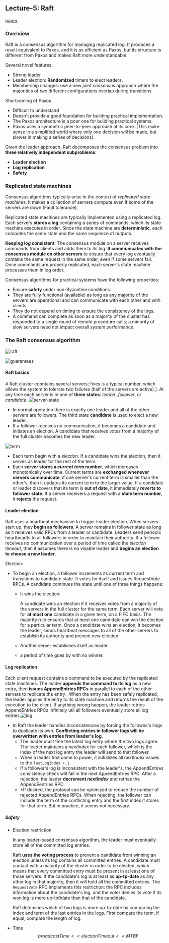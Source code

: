 ## Lecture-5: Raft

[paper](https://pdos.csail.mit.edu/6.824/papers/raft-extended.pdf)

### Overview

Raft is a consensus algorithm for managing replicated log. It produces a result equivalent to Paxos, and it is as efficient as Paxos, but its structure is different from Paxos and makes Raft more understandable.

Several novel features:

- Strong leader
- Leader election: **Randomized** timers to elect leaders.
- Membership changes: use a new *joint consensus* approach where the majorities of two different configurations overlap during transitions.

Shortcoming of Paxos

- Difficult to understand
- Doesn't provide a good foundation for building practical implementation.
- The Paxos architecture is a poor one for building practical systems.
- Paxos uses a symmetric peer-to-peer approach at its core. (This make sense in a simplified world where only one decision will be made, but slower in making a series of decisions).

Given the leader approach, Raft decomposes the consensus problem into **three relatively independent subproblems**:

- **Leader election**
- **Log replication**
- **Safety**

### Replicated state machines

Consensus algorithms typically arise in the context of *replicated state machine*s. It makes a collection of servers compute even if some of the servers are down (Fault tolerance).

Replicated state machines are typically implemented using a replicated log. Each servers **stores a log** containing a series of commands, which its state machine executes in order. Since the state machine are **deterministic**, each computes the same state and the same sequence of outputs.

**Keeping log consistent**: The consensus module on a server receives commands from clients and adds them to its log. **It communicates with the consensus module on other servers** to ensure that every log eventually contains the same request in the same order, even if some servers fail. Once commands are properly replicated, each server's state machine processes them in log order.

Consensus algorithms for practical systems have the following properties:

- Ensure **safety** under non-Byzantine conditions.
- They are fully functional (available) as long as any majority of the servers are operational and can communicate with each other and with clients.
- They do not depend on timing to ensure the consistency of the logs.
- A command can complete as soon as a majority of the cluster has responded to a single round of remote procedure calls; a minority of slow servers need not impact overall system performance.

### The Raft consensus algorithm

![raft](./image/raft.png)

![guarantees](./image/guarantees.png)

#### Raft basics

A Raft cluster conntains several servers; fives is a typical number, which allows the system to tolerate two failures (half of the servers are active).]. At any time each server is in one of **three states**: *leader*, *follower*, or *candidate*. ![server-state](./image/server-state.png)

- In normal operation there is exactly one leader and all of the other servers are followers. The third state **candidate** is used to elect a new leader.
- If a follower receives no communication, it becomes a candidate and initiates an election. A candidate that receives votes from a majority of the full cluster becomes the new leader.

![term](./image/term.png)

- Each term begin with a *election*. If a candidate wins the election, then it serves as leader for the rest of the term.
- Each **server stores a *current term* number**, which increases monotonically over time. Current terms are **exchanged whenever servers communicate**; if one server's current term is smaller than the other's, then it updates its current term to the larger value. If a candidate or leader discovers that its term is **out of date**, it immediately **reverts to follower state**. If a server receivers a request with a **stale term number**, it **rejects** the request.

#### Leader election

Raft uses a heartbeat mechanism to trigger leader election. When servers start up, they **begin as followers**. A server remains in follower state as long as it receives valid RPCs from a leader or candidate. Leaders send periodic heartbeadts to all followers in order to maintain their authority. If a follower receives no communication over a period of time called the *election timeout*, then it assumes there is no visable leader and **begins an election to choose a new leader**.

Election:

- To begin an election, a follower increments its current term and transitions to candidate state. It votes for itself and issues RequestVote RPCs. A candidate continues the state until one of three things happens:

  - It wins the election:

    A candidate wins an election if it receives votes from a majority of the servers in the full cluster for the same term. Each server will vote for **at most one** candidate in a given term, on a FIFO basis. The majority rule ensures that at most one candidate can win the election for a particular term. Once a candidate wins an election, it becomes the leader, sends heartbeat messages to all of the other servers to establish its authority and prevent new election.

  - Another server establishes itself as leader
  - a period of time goes by with no winner.

#### Log replication

Each client request contains a command to be executed by the replicated state machines. The leader **appends the command to its log** as a new entry, then **issues AppendEntries RPCs** in parallel to each of the other servers to replicate the entry . When the entry has been safely replicated, the leader applies the entry to its state machine and returns the result of the execution to the client. If anything wrong happen, the leader retries AppendEntries RPCs infinitely util all followers eventually store all log entries.![log](/Users/ferriem/Desktop/ferriem/6.5840/md/image/log.png)

- In Raft the leader handles inconsistencies by forcing the followes's llogs to duplicate its own. **Conflicting entries in follower logs will be overwritten with entries from leader's log**.
  - The leader must fine the latest log entry where the two logs agree. The leader maintains a *nextIndex* for each follower, which is the index of the next log entry the leader will send to that follower.
  - When a leader first come to power, it initializes all nextIndex values to the `lastLogIndex + 1`. 
  - If a follower's log is inconsistent with the leader's, the AppendEntires consistency check will fail in the next AppendEntries RPC. After a rejection, the leader **decrement *nextIndex*** and retries the AppendEentries RPC.
  - *If desired, the protocol can be optimized to reduce the number of rejected AppendEntries RPCs. When rejecting, the follower can include the term of the conflicting entry and the first index it stores for that term. But in practice, it seems not necessary.

##### Safety

- Election restriction

  In any leader-based consensus algorithm, the leader must eventually store all of the committed log entries. 

  Raft **uses the voting process** to prevent a candidate from winning an election unless its log contains all committed entries. A candidate must contact with a majority of the cluster in order to be elected, which means that every committed entry must be present in at least one of those servers. If the candidate's log is at least as **up-tp-date** as any other log in that majority, then it will hold all the committed entries. The `RequestVote` RPC implements this restriction: the RPC includes information about the candidate's log, and the voter denies its vote if its won log is more up-to0date than that of the candidate.

  Raft detemines which of two logs is more up-to-date by comparing the index and term of the last entries in the logs. First compare the term, if equal, compare the length of log.

- Time
  $$
  broadcastTime << electionTimeout << MTBF
  $$